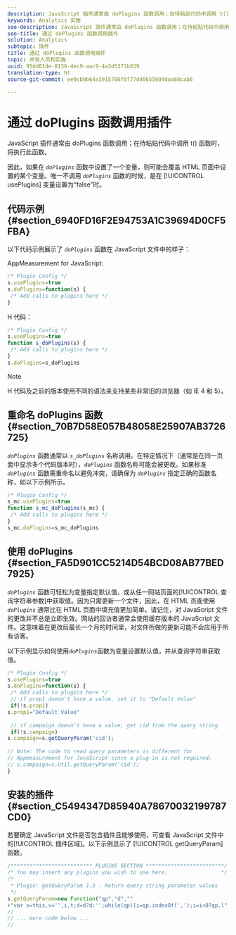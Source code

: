 ```yaml
---
description: JavaScript 插件通常由 doPlugins 函数调用；在待粘贴代码中调用 t() 函数时，将执行此函数。
keywords: Analytics 实施
seo-description: JavaScript 插件通常由 doPlugins 函数调用；在待粘贴代码中调用 t() 函数时，将执行此函数。
seo-title: 通过 doPlugins 函数调用插件
solution: Analytics
subtopic: 插件
title: 通过 doPlugins 函数调用插件
topic: 开发人员和实施
uuid: 95dd01de-8136-4ec9-aac9-4a3d5371b839
translation-type: ht
source-git-commit: ee0cb9b64a3915786f8f77d80b55004daa68cab6

---
```



# 通过 doPlugins 函数调用插件

JavaScript 插件通常由 doPlugins 函数调用；在待粘贴代码中调用 t() 函数时，将执行此函数。

因此，如果在 *`doPlugins`* 函数中设置了一个变量，则可能会覆盖 HTML 页面中设置的某个变量。唯一不调用 *`doPlugins`* 函数的时候，是在 [!UICONTROL usePlugins] 变量设置为“false”时。

## 代码示例 {#section_6940FD16F2E94753A1C39694D0CF5FBA}

以下代码示例展示了 *`doPlugins`* 函数在 JavaScript 文件中的样子：

AppMeasurement for JavaScript:

```js
/* Plugin Config */ 
s.usePlugins=true 
s.doPlugins=function(s) { 
 /* Add calls to plugins here */ 
}
```

H 代码：

```js
/* Plugin Config */ 
s.usePlugins=true 
function s_doPlugins(s) { 
 /* Add calls to plugins here */ 
} 
s.doPlugins=s_doPlugins
```

>[!NOTE]
>
>H 代码及之前的版本使用不同的语法来支持某些非常旧的浏览器（如 IE 4 和 5）。

## 重命名 doPlugins 函数 {#section_70B7D58E057B48058E25907AB3726725}

*`doPlugins`* 函数通常以 *`s_doPlugins`* 名称调用。在特定情况下（通常是在同一页面中显示多个代码版本时），*`doPlugins`* 函数名称可能会被更改。如果标准 *`doPlugins`* 函数需重命名以避免冲突，请确保为 *`doPlugins`* 指定正确的函数名称，如以下示例所示。

```js
/* Plugin Config */ 
s_mc.usePlugins=true 
function s_mc_doPlugins(s_mc) { 
 /* Add calls to plugins here */ 
} 
s_mc.doPlugins=s_mc_doPlugins 
```

## 使用 doPlugins {#section_FA5D901CC5214D54BCD08AB77BED7925}

*`doPlugins`* 函数可轻松为变量指定默认值，或从任一网站页面的[!UICONTROL 查询字符串参数]中获取值。因为只需更新一个文件，因此，在 HTML 页面使用 *`doPlugins`* 通常比在 HTML 页面中填充值更加简单。请记住，对 JavaScript 文件的更改并不总是立即生效。网站的回访者通常会使用缓存版本的 JavaScript 文件。这意味着在更改后最长一个月的时间里，对文件所做的更新可能不会应用于所有访客。

以下示例显示如何使用&#x200B;*`doPlugins`*&#x200B;函数为变量设置默认值，并从查询字符串获取值。

```js
/* Plugin Config */ 
s.usePlugins=true 
s.doPlugins=function(s) { 
 /* Add calls to plugins here */ 
 // if prop1 doesn't have a value, set it to "Default Value" 
 if(!s.prop1) 
s.prop1="Default Value" 
 
 // if campaign doesn't have a value, get cid from the query string 
 if(!s.campaign) 
s.campaign=s.getQueryParam('cid'); 
 
// Note: The code to read query parameters is different for  
// Appmeasurement for JavaScript since a plug-in is not required: 
// s.campaign=s.Util.getQueryParam('cid'); 
} 
```

## 安装的插件 {#section_C5494347D85940A78670032199787CD0}

若要确定 JavaScript 文件是否包含插件且能够使用，可查看 JavaScript 文件中的[!UICONTROL 插件区域]。以下示例显示了 [!UICONTROL getQueryParam] 函数。

```js
/************************** PLUGINS SECTION *************************/ 
/* You may insert any plugins you wish to use here.                 */ 
/* 
 * Plugin: getQueryParam 1.3 - Return query string parameter values 
 */ 
s.getQueryParam=new Function("qp","d","" 
+"var s=this,v='',i,t;d=d?d:'';while(qp){i=qp.indexOf(',');i=i<0?qp.l" 
// 
// ... more code below ... 
// 
```

